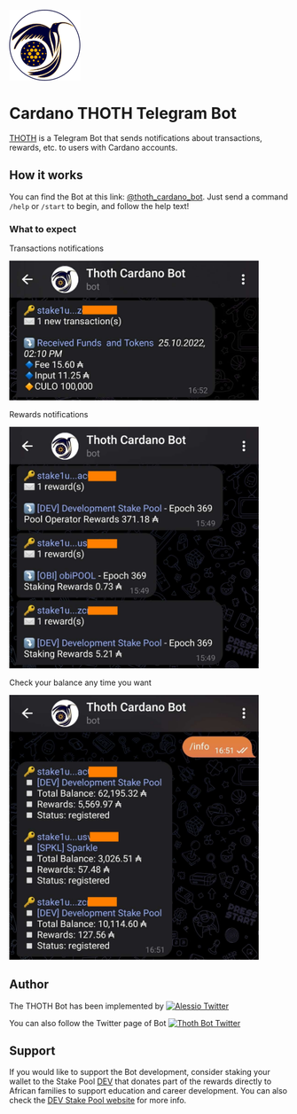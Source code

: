 ![logo](logo/128px.png)
# Cardano THOTH Telegram Bot

[THOTH](https://en.wikipedia.org/wiki/Thoth) is a Telegram Bot that sends notifications about transactions, rewards, etc. to users with  Cardano accounts.

## How it works
You can find the Bot at this link: [@thoth_cardano_bot](https://t.me/thoth_cardano_bot).
Just send a command `/help` or `/start` to begin, and follow the help text!

### What to expect
Transactions notifications

<img alt="TX notification" src="logo/bot_tx_notification.jpeg" width="450"/>

Rewards notifications

<img alt="Rewards notification" src="logo/bot_rewards_notification.jpeg" width="450"/>

Check your balance any time you want

<img alt="info cmd" src="logo/bot_info_cmd.jpeg" width="450"/>

## Author
The THOTH Bot has been implemented by [![Alessio Twitter](https://img.shields.io/twitter/url/https/twitter.com/AlessioDevPool.svg?style=social&label=Follow%20%40AlessioDevPool)](https://twitter.com/AlessioDevPool)

You can also follow the Twitter page of Bot [![Thoth Bot Twitter](https://img.shields.io/twitter/url/https/twitter.com/thoth_cardano.svg?style=social&label=Follow%20%40thoth_cardano)](https://twitter.com/AlessioDevPool)
## Support
If you would like to support the Bot development, consider staking your wallet to the Stake Pool [DEV](https://pool.pm/ca97f539e6a878e7a7d87d762982a016ac6959d76719c8212a4a39e0) that donates part of the rewards directly to African families to support education and career development. You can also check the [DEV Stake Pool website](https://devstakepool.github.io/) for more info.
